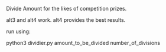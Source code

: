 Divide Amount for the likes of competition prizes.

alt3 and alt4 work. alt4 provides the best results.

run using:

python3 dividier.py amount_to_be_divided number_of_divisions